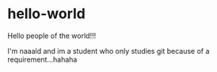 # hello-world

Hello people of the world!!!

I'm naaald and im a student who only studies git because of a requirement...hahaha

